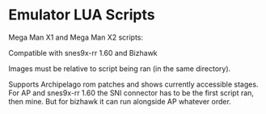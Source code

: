 # Emulator LUA Scripts

Mega Man X1 and Mega Man X2 scripts:
 
Compatible with snes9x-rr 1.60 and Bizhawk
 
Images must be relative to script being ran (in the same directory).

Supports Archipelago rom patches and shows currently accessible stages.
For AP and snes9x-rr 1.60 the SNI connector has to be the first script ran, then mine. But for bizhawk it can run alongside AP whatever order.
